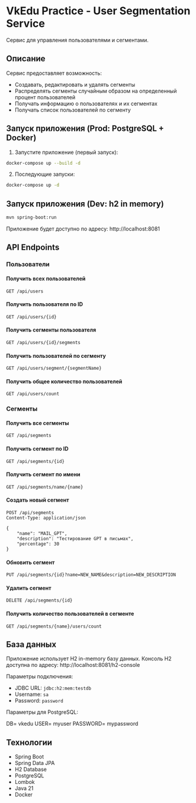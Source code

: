 # VkEdu Practice - User Segmentation Service

Сервис для управления пользователями и сегментами.

## Описание

Сервис предоставляет возможность:
- Создавать, редактировать и удалять сегменты
- Распределять сегменты случайным образом на определенный процент пользователей
- Получать информацию о пользователях и их сегментах
- Получать список пользователей по сегменту

## Запуск приложения (Prod: PostgreSQL + Docker)

1. Запустите приложение (первый запуск):
```bash
docker-compose up --build -d
```
2. Последующие запуски:
```bash
docker-compose up -d
```
## Запуск приложения (Dev: h2 in memory)
```bash
mvn spring-boot:run
```

Приложение будет доступно по адресу: http://localhost:8081

## API Endpoints

### Пользователи

#### Получить всех пользователей
```
GET /api/users
```

#### Получить пользователя по ID
```
GET /api/users/{id}
```

#### Получить сегменты пользователя
```
GET /api/users/{id}/segments
```

#### Получить пользователей по сегменту
```
GET /api/users/segment/{segmentName}
```

#### Получить общее количество пользователей
```
GET /api/users/count
```

### Сегменты

#### Получить все сегменты
```
GET /api/segments
```

#### Получить сегмент по ID
```
GET /api/segments/{id}
```

#### Получить сегмент по имени
```
GET /api/segments/name/{name}
```

#### Создать новый сегмент
```
POST /api/segments
Content-Type: application/json

{
    "name": "MAIL_GPT",
    "description": "Тестирование GPT в письмах",
    "percentage": 30
}
```

#### Обновить сегмент
```
PUT /api/segments/{id}?name=NEW_NAME&description=NEW_DESCRIPTION
```

#### Удалить сегмент
```
DELETE /api/segments/{id}
```

#### Получить количество пользователей в сегменте
```
GET /api/segments/{name}/users/count
```

## База данных

Приложение использует H2 in-memory базу данных. Консоль H2 доступна по адресу:
http://localhost:8081/h2-console

Параметры подключения:
- JDBC URL: `jdbc:h2:mem:testdb`
- Username: `sa`
- Password: `password`

Параметры для PostgreSQL:

DB= vkedu
USER= myuser
PASSWORD= mypassword

## Технологии

- Spring Boot
- Spring Data JPA
- H2 Database
- PostgreSQL
- Lombok
- Java 21
- Docker